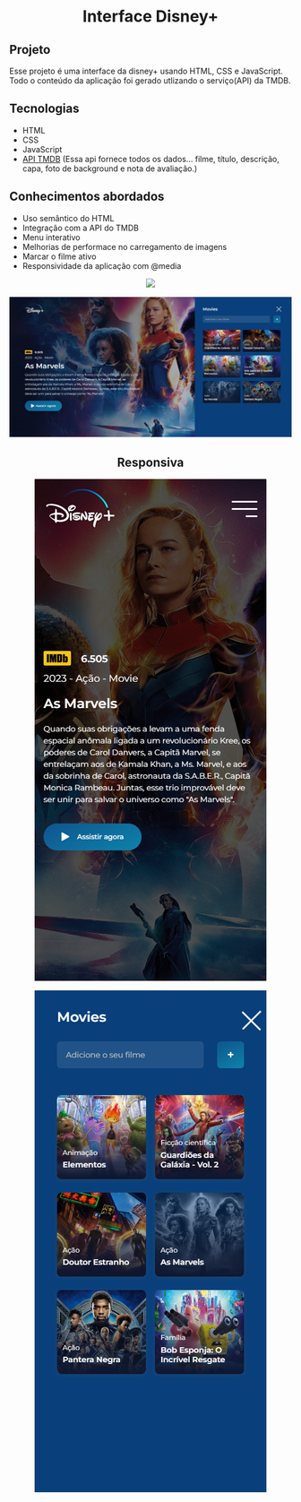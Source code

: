<h1 align="center">
  Interface Disney+
</h1>

## Projeto

Esse projeto é uma interface da disney+ usando HTML, CSS e JavaScript. Todo o conteúdo da aplicação foi gerado utlizando o serviço(API) da TMDB.

## Tecnologias

- HTML
- CSS
- JavaScript
- [API TMDB](https://www.themoviedb.org/documentation/api) (Essa api fornece todos os dados... filme, título, descrição, capa, foto de background e nota de avaliação.)


## Conhecimentos abordados

- Uso semântico do HTML
- Integração com a API do TMDB
- Menu interativo
- Melhorias de performace no carregamento de imagens
- Marcar o filme ativo
- Responsividade da aplicação com @media

<p align="center">
  <img src="/readme/1080p.png"/>
</p>

<p align="center">
  <img src="/readme/1080pmenu.png"/>
</p>

<h2 align="center"=>Responsiva</h2>

<p align="center">
  <img src="/readme/414x896.png"/>
</p>

<p align="center">
  <img src="/readme/414x896menu.png"/>
</p>

